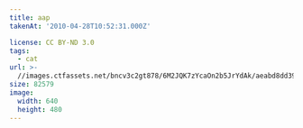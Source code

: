 ```yaml
---
title: aap
takenAt: '2010-04-28T10:52:31.000Z'

license: CC BY-ND 3.0
tags:
  - cat
url: >-
  //images.ctfassets.net/bncv3c2gt878/6M2JQK7zYcaOn2b5JrYdAk/aeabd8dd39fae3248592eca48216c512/aap_4559758003_o
size: 82579
image:
  width: 640
  height: 480
---
```

